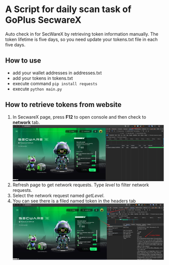 # A Script for daily scan task of GoPlus SecwareX
Auto check in for SecWareX by retrieving token information manually. The token lifetime is five days, so you need update your tokens.txt file in each five days.

## How to use
+ add your wallet addresses in addresses.txt
+ add your tokens in tokens.txt
+ execute command ```pip install requests```
+ execute ```python main.py```

## How to retrieve tokens from website
1. In SecwareX page, press **F12** to open console and then check to **network** tab.
![open console](images/img_console.png)
2. Refresh page to get network requests. Type *level* to filter network requests.
3. Select the network request named *getLevel*.
4. You can see there is a filed named token in the headers tab
![token](images/img_token.png)